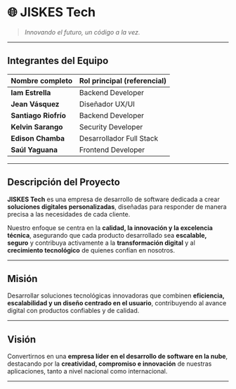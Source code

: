 # 🌐 **JISKES Tech**

> *Innovando el futuro, un código a la vez.*

---

## **Integrantes del Equipo**

| Nombre completo     | Rol principal (referencial) |
|----------------------|-----------------------------|
| **Iam Estrella**     | Backend Developer |
| **Jean Vásquez**     | Diseñador UX/UI |
| **Santiago Riofrío** | Backend Developer |
| **Kelvin Sarango**   | Security Developer |
| **Edison Chamba**    | Desarrollador Full Stack |
| **Saúl Yaguana**     | Frontend Developer |

---
## **Descripción del Proyecto**

**JISKES Tech** es una empresa de desarrollo de software dedicada a crear **soluciones digitales personalizadas**, diseñadas para responder de manera precisa a las necesidades de cada cliente.  

Nuestro enfoque se centra en la **calidad, la innovación y la excelencia técnica**, asegurando que cada producto desarrollado sea **escalable, seguro** y contribuya activamente a la **transformación digital** y al **crecimiento tecnológico** de quienes confían en nosotros.

---

## **Misión**

Desarrollar soluciones tecnológicas innovadoras que combinen **eficiencia, escalabilidad y un diseño centrado en el usuario**, contribuyendo al avance digital con productos confiables y de calidad.

---

## **Visión**

Convertirnos en una **empresa líder en el desarrollo de software en la nube**, destacando por la **creatividad, compromiso e innovación** de nuestras aplicaciones, tanto a nivel nacional como internacional.

---

